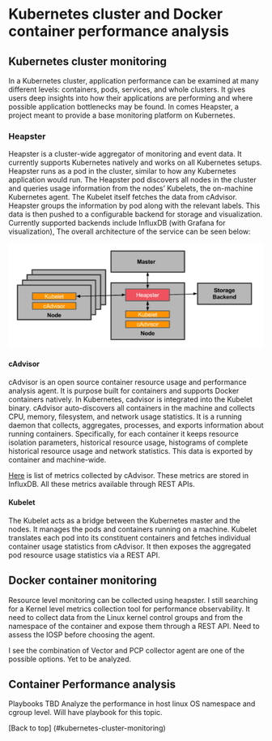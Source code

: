 # Kubernetes cluster and Docker container performance analysis

## Kubernetes cluster monitoring

In a Kubernetes cluster, application performance can be examined at many different levels: containers, pods, services, and whole clusters. It gives users deep insights into how their applications are performing and where possible application bottlenecks may be found. In comes Heapster, a project meant to provide a base monitoring platform on Kubernetes.

### Heapster
Heapster is a cluster-wide aggregator of monitoring and event data. It currently supports Kubernetes natively and works on all Kubernetes setups. Heapster runs as a pod in the cluster, similar to how any Kubernetes application would run. The Heapster pod discovers all nodes in the cluster and queries usage information from the nodes’ Kubelets, the on-machine Kubernetes agent. The Kubelet itself fetches the data from cAdvisor. Heapster groups the information by pod along with the relevant labels. This data is then pushed to a configurable backend for storage and visualization. Currently supported backends include InfluxDB (with Grafana for visualization), The overall architecture of the service can be seen below:

![K8S monitoring archtecture](/Images/K8S-monitoring-heapster.png)

#### cAdvisor
cAdvisor is an open source container resource usage and performance analysis agent. It is purpose built for containers and supports Docker containers natively. In Kubernetes, cadvisor is integrated into the Kubelet binary. cAdvisor auto-discovers all containers in the machine and collects CPU, memory, filesystem, and network usage statistics. It is a running daemon that collects, aggregates, processes, and exports information about running containers. Specifically, for each container it keeps resource isolation parameters, historical resource usage, histograms of complete historical resource usage and network statistics. This data is exported by container and machine-wide.

[Here](https://github.com/kubernetes/heapster/blob/master/docs/storage-schema.md) is list of metrics collected by cAdvisor. These metrics are stored in InfluxDB. All these metrics available through REST APIs.

#### Kubelet
The Kubelet acts as a bridge between the Kubernetes master and the nodes. It manages the pods and containers running on a machine. Kubelet translates each pod into its constituent containers and fetches individual container usage statistics from cAdvisor. It then exposes the aggregated pod resource usage statistics via a REST API.

## Docker container monitoring
Resource level monitoring can be collected using heapster. I still searching for a Kernel level metrics collection tool for performance observability. It need to collect data from the Linux kernel control groups and from the namespace of the container and expose them through a REST API. Need to assess the IOSP before choosing the agent.

I see the combination of Vector and PCP collector agent are one of the possible options. Yet to be analyzed.

## Container Performance analysis
Playbooks TBD
Analyze the performance in host linux OS namespace and cgroup level. Will have playbook for this topic.

[Back to top] (#kubernetes-cluster-monitoring)
